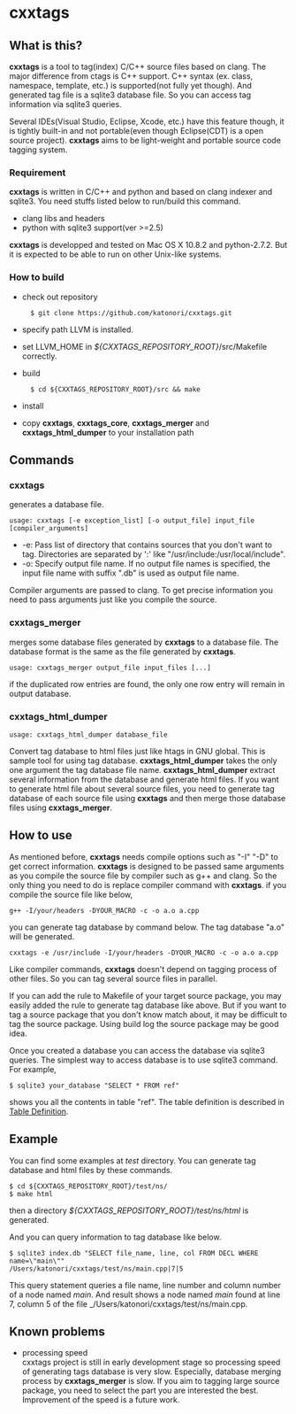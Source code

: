 cxxtags
=======

What is this?
------------------------
**cxxtags** is a tool to tag(index) C/C++ source files based on clang. The major difference from ctags is
C++ support. C++ syntax (ex. class, namespace, template, etc.) is supported(not fully yet though). And
generated tag file is a sqlite3 database file. So you can access tag information via sqlite3 queries.

Several IDEs(Visual Studio, Eclipse, Xcode, etc.) have this feature though, it is tightly built-in and not
portable(even though Eclipse(CDT) is a open source project). **cxxtags** aims to be light-weight and portable
source code tagging system.

### Requirement
**cxxtags** is written in C/C++ and python and based on clang indexer and sqlite3. You need stuffs listed
below to run/build this command.

* clang libs and headers
* python with sqlite3 support(ver >=2.5)

**cxxtags** is developped and tested on Mac OS X 10.8.2 and python-2.7.2.
But it is expected to be able to run on other Unix-like systems.

### How to build
* check out repository

        $ git clone https://github.com/katonori/cxxtags.git

* specify path LLVM is installed.
 * set LLVM_HOME in _${CXXTAGS_REPOSITORY_ROOT}_/src/Makefile correctly.

* build

        $ cd ${CXXTAGS_REPOSITORY_ROOT}/src && make

* install
 * copy **cxxtags**, **cxxtags_core**, **cxxtags_merger** and **cxxtags_html_dumper** to your installation path

Commands
------------------------
### cxxtags
generates a database file.

    usage: cxxtags [-e exception_list] [-o output_file] input_file [compiler_arguments]

* -e: Pass list of directory that contains sources that you don't want to tag. Directories are separated by ':' like "/usr/include:/usr/local/include".
* -o: Specify output file name. If no output file names is specified, the input file name with suffix ".db" is used as output file name.

Compiler arguments are passed to clang. To get precise information you need to pass arguments just like you
compile the source.

### cxxtags_merger
merges some database files generated by **cxxtags** to a database file. The database format is the same as
the file generated by **cxxtags**.

    usage: cxxtags_merger output_file input_files [...]

if the duplicated row entries are found, the only one row entry will remain in output database.

### cxxtags_html_dumper

    usage: cxxtags_html_dumper database_file

Convert tag database to html files just like htags in GNU global. This is sample tool for using tag database.
**cxxtags_html_dumper** takes the only one argument the tag database file name. **cxxtags_html_dumper**
extract several information from the database and generate html files. If you want to generate html file
about several source files, you need to generate tag database of each source file using **cxxtags** and then
merge those database files using **cxxtags_merger**.

How to use
------------------------
As mentioned before, **cxxtags** needs compile options such as "-I" "-D" to get correct information.
**cxxtags** is designed to be passed same arguments as you compile the source file by compiler such as g++
and clang. So the only thing you need to do is replace compiler command with **cxxtags**. if you compile the
source file like below,

    g++ -I/your/headers -DYOUR_MACRO -c -o a.o a.cpp

you can generate tag database by command below. The tag database "a.o" will be generated.

    cxxtags -e /usr/include -I/your/headers -DYOUR_MACRO -c -o a.o a.cpp

Like compiler commands, **cxxtags** doesn't depend on tagging process of other files. So you can tag several
source files in parallel.

If you can add the rule to Makefile of your target source package, you may easily added the rule to generate
tag database like above. But if you want to tag a source package that you don't know match about, it may be
difficult to tag the source package. Using build log the source package may be good idea.

Once you created a database you can access the database via sqlite3 queries. The simplest way to access
database is to use sqlite3 command. For example,

    $ sqlite3 your_database "SELECT * FROM ref"

shows you all the contents in table "ref". The table definition is described in
[Table Definition](https://github.com/katonori/cxxtags/wiki/Table-definition "Table Definition").

Example
------------------------
You can find some examples at _test_ directory. You can generate tag database and html files by these commands.  

    $ cd ${CXXTAGS_REPOSITORY_ROOT}/test/ns/
    $ make html

then a directory _${CXXTAGS_REPOSITORY_ROOT}/test/ns/html_ is generated. 

And you can query information to tag database like below.  

    $ sqlite3 index.db "SELECT file_name, line, col FROM DECL WHERE name=\"main\""
    /Users/katonori/cxxtags/test/ns/main.cpp|7|5

This query statement queries a file name, line number and column number of a node named _main_.
And result shows a node named _main_ found at line 7, column 5 of the file _/Users/katonori/cxxtags/test/ns/main.cpp.

Known problems
------------------------
* processing speed  
 cxxtags project is still in early development stage so processing speed of generating tags database is very
slow. Especially, database merging process by **cxxtags_merger** is slow. If you aim to tagging large source
package, you need to select the part you are interested the best. Improvement of the speed is a future work. 
